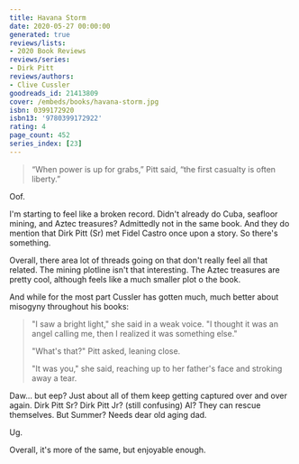```yaml
---
title: Havana Storm
date: 2020-05-27 00:00:00
generated: true
reviews/lists:
- 2020 Book Reviews
reviews/series:
- Dirk Pitt
reviews/authors:
- Clive Cussler
goodreads_id: 21413809
cover: /embeds/books/havana-storm.jpg
isbn: 0399172920
isbn13: '9780399172922'
rating: 4
page_count: 452
series_index: [23]
---
```

> “When power is up for grabs,” Pitt said, “the first casualty is often liberty.”  

Oof.  

<!--more-->

I'm starting to feel like a broken record. Didn't already do Cuba, seafloor mining, and Aztec treasures? Admittedly not in the same book. And they do mention that Dirk Pitt (Sr) met Fidel Castro once upon a story. So there's something.  

Overall, there area lot of threads going on that don't really feel all that related. The mining plotline isn't that interesting. The Aztec treasures are pretty cool, although feels like a much smaller plot o the book.  

And while for the most part Cussler has gotten much, much better about misogyny throughout his books:  

> "I saw a bright light," she said in a weak voice. "I thought it was an angel calling me, then I realized it was something else."  
>
> "What's that?" Pitt asked, leaning close.  
>
> "It was you," she said, reaching up to her father's face and stroking away a tear.  

Daw... but eep? Just about all of them keep getting captured over and over again. Dirk Pitt Sr? Dirk Pitt Jr? (still confusing) Al? They can rescue themselves. But Summer? Needs dear old aging dad.  

Ug.  

Overall, it's more of the same, but enjoyable enough.